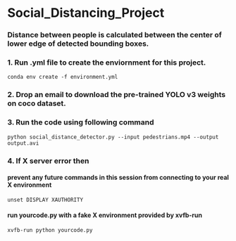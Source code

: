 # Social_Distancing_Project
### Distance between people is calculated between the center of lower edge of detected bounding boxes.
### 1. Run .yml file to create the enviornment for this project.
```conda env create -f environment.yml```
### 2. Drop an email to download the pre-trained YOLO v3 weights on coco dataset.
### 3. Run the code using following command
```python social_distance_detector.py --input pedestrians.mp4 --output output.avi```

### 4. If X server error then 

#### prevent any future commands in this session from connecting to your real X environment
```unset DISPLAY XAUTHORITY```

#### run yourcode.py with a fake X environment provided by xvfb-run
```xvfb-run python yourcode.py```
